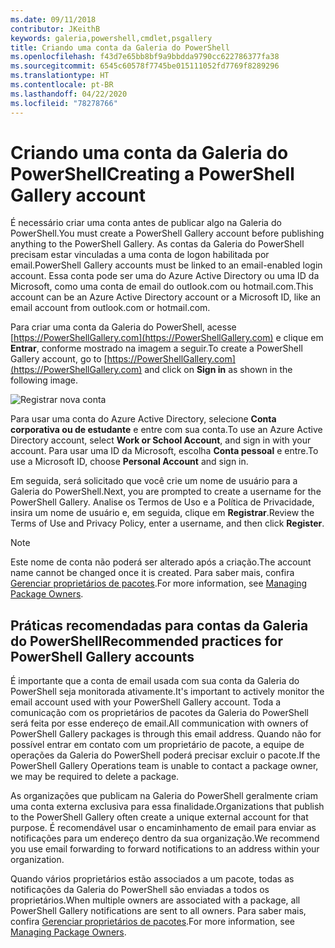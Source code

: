 ```yaml
---
ms.date: 09/11/2018
contributor: JKeithB
keywords: galeria,powershell,cmdlet,psgallery
title: Criando uma conta da Galeria do PowerShell
ms.openlocfilehash: f43d7e65bb8bf9a9bbdda9790cc622786377fa38
ms.sourcegitcommit: 6545c60578f7745be015111052fd7769f8289296
ms.translationtype: HT
ms.contentlocale: pt-BR
ms.lasthandoff: 04/22/2020
ms.locfileid: "78278766"
---
```

# <a name="creating-a-powershell-gallery-account"></a><span data-ttu-id="4deb2-103">Criando uma conta da Galeria do PowerShell</span><span class="sxs-lookup"><span data-stu-id="4deb2-103">Creating a PowerShell Gallery account</span></span>

<span data-ttu-id="4deb2-104">É necessário criar uma conta antes de publicar algo na Galeria do PowerShell.</span><span class="sxs-lookup"><span data-stu-id="4deb2-104">You must create a PowerShell Gallery account before publishing anything to the PowerShell Gallery.</span></span>
<span data-ttu-id="4deb2-105">As contas da Galeria do PowerShell precisam estar vinculadas a uma conta de logon habilitada por email.</span><span class="sxs-lookup"><span data-stu-id="4deb2-105">PowerShell Gallery accounts must be linked to an email-enabled login account.</span></span> <span data-ttu-id="4deb2-106">Essa conta pode ser uma do Azure Active Directory ou uma ID da Microsoft, como uma conta de email do outlook.com ou hotmail.com.</span><span class="sxs-lookup"><span data-stu-id="4deb2-106">This account can be an Azure Active Directory account or a Microsoft ID, like an email account from outlook.com or hotmail.com.</span></span>

<span data-ttu-id="4deb2-107">Para criar uma conta da Galeria do PowerShell, acesse [https://PowerShellGallery.com](https://PowerShellGallery.com) e clique em **Entrar**, conforme mostrado na imagem a seguir.</span><span class="sxs-lookup"><span data-stu-id="4deb2-107">To create a PowerShell Gallery account, go to [https://PowerShellGallery.com](https://PowerShellGallery.com) and click on **Sign in** as shown in the following image.</span></span>

![Registrar nova conta](media/creating-an-account/CreateAccount-Register.png)

<span data-ttu-id="4deb2-109">Para usar uma conta do Azure Active Directory, selecione **Conta corporativa ou de estudante** e entre com sua conta.</span><span class="sxs-lookup"><span data-stu-id="4deb2-109">To use an Azure Active Directory account, select **Work or School Account**, and sign in with your account.</span></span> <span data-ttu-id="4deb2-110">Para usar uma ID da Microsoft, escolha **Conta pessoal** e entre.</span><span class="sxs-lookup"><span data-stu-id="4deb2-110">To use a Microsoft ID, choose **Personal Account** and sign in.</span></span>

<span data-ttu-id="4deb2-111">Em seguida, será solicitado que você crie um nome de usuário para a Galeria do PowerShell.</span><span class="sxs-lookup"><span data-stu-id="4deb2-111">Next, you are prompted to create a username for the PowerShell Gallery.</span></span> <span data-ttu-id="4deb2-112">Analise os Termos de Uso e a Política de Privacidade, insira um nome de usuário e, em seguida, clique em **Registrar**.</span><span class="sxs-lookup"><span data-stu-id="4deb2-112">Review the Terms of Use and Privacy Policy, enter a username, and then click **Register**.</span></span>

> [!NOTE]
> <span data-ttu-id="4deb2-113">Este nome de conta não poderá ser alterado após a criação.</span><span class="sxs-lookup"><span data-stu-id="4deb2-113">The account name cannot be changed once it is created.</span></span> <span data-ttu-id="4deb2-114">Para saber mais, confira [Gerenciar proprietários de pacotes](managing-package-owners.md).</span><span class="sxs-lookup"><span data-stu-id="4deb2-114">For more information, see [Managing Package Owners](managing-package-owners.md).</span></span>

## <a name="recommended-practices-for-powershell-gallery-accounts"></a><span data-ttu-id="4deb2-115">Práticas recomendadas para contas da Galeria do PowerShell</span><span class="sxs-lookup"><span data-stu-id="4deb2-115">Recommended practices for PowerShell Gallery accounts</span></span>

<span data-ttu-id="4deb2-116">É importante que a conta de email usada com sua conta da Galeria do PowerShell seja monitorada ativamente.</span><span class="sxs-lookup"><span data-stu-id="4deb2-116">It's important to actively monitor the email account used with your PowerShell Gallery account.</span></span> <span data-ttu-id="4deb2-117">Toda a comunicação com os proprietários de pacotes da Galeria do PowerShell será feita por esse endereço de email.</span><span class="sxs-lookup"><span data-stu-id="4deb2-117">All communication with owners of PowerShell Gallery packages is through this email address.</span></span> <span data-ttu-id="4deb2-118">Quando não for possível entrar em contato com um proprietário de pacote, a equipe de operações da Galeria do PowerShell poderá precisar excluir o pacote.</span><span class="sxs-lookup"><span data-stu-id="4deb2-118">If the PowerShell Gallery Operations team is unable to contact a package owner, we may be required to delete a package.</span></span>

<span data-ttu-id="4deb2-119">As organizações que publicam na Galeria do PowerShell geralmente criam uma conta externa exclusiva para essa finalidade.</span><span class="sxs-lookup"><span data-stu-id="4deb2-119">Organizations that publish to the PowerShell Gallery often create a unique external account for that purpose.</span></span> <span data-ttu-id="4deb2-120">É recomendável usar o encaminhamento de email para enviar as notificações para um endereço dentro da sua organização.</span><span class="sxs-lookup"><span data-stu-id="4deb2-120">We recommend you use email forwarding to forward notifications to an address within your organization.</span></span>

<span data-ttu-id="4deb2-121">Quando vários proprietários estão associados a um pacote, todas as notificações da Galeria do PowerShell são enviadas a todos os proprietários.</span><span class="sxs-lookup"><span data-stu-id="4deb2-121">When multiple owners are associated with a package, all PowerShell Gallery notifications are sent to all owners.</span></span> <span data-ttu-id="4deb2-122">Para saber mais, confira [Gerenciar proprietários de pacotes](managing-package-owners.md).</span><span class="sxs-lookup"><span data-stu-id="4deb2-122">For more information, see [Managing Package Owners](managing-package-owners.md).</span></span>
